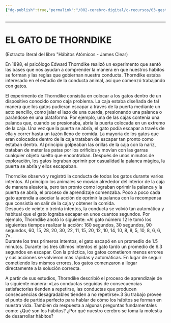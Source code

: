```yaml
---
{"dg-publish":true,"permalink":"/002-cerebro-digital/c-recursos/03-gestion-de-tiempo-y-proyectos/a-libros/01-habitos-atomicos/c1-el-gato-de-thorndike/"}
---
```


---
# EL GATO DE THORNDIKE
(Extracto literal del libro "Hábitos Atómicos - James Clear)

En 1898, el psicólogo Edward Thorndike realizó un experimento que sentó las bases que nos ayudan a comprender la manera en que nuestros hábitos se forman y las reglas que gobiernan nuestra conducta. Thorndike estaba interesado en el estudio de la conducta animal, así que comenzó trabajando con gatos.  

El experimento de Thorndike consistía en colocar a los gatos dentro de un dispositivo conocido como caja problema. La caja estaba diseñada de tal manera que los gatos pudieran escapar a través de la puerta mediante un acto sencillo, como jalar el lazo de una cuerda, presionando una palanca o parándose en una plataforma. Por ejemplo, una de las cajas contenía una palanca que, cuando se presionaba, abría la puerta colocada en un extremo de la caja. Una vez que la puerta se abría, el gato podía escapar a través de ella y correr hasta un tazón lleno de comida. La mayoría de los gatos que eran colocados dentro de la caja trataban de escapar tan pronto como estaban dentro. Al principio golpeaban las orillas de la caja con la nariz, trataban de meter las patas por los orificios y movían con las garras cualquier objeto suelto que encontraban. Después de unos minutos de exploración, los gatos lograban oprimir por casualidad la palanca mágica, la puerta se abría y ellos escapaban.  

Thorndike observó y registró la conducta de todos los gatos durante varios intentos. Al principio los animales se movían alrededor del interior de la caja de manera aleatoria, pero tan pronto como lograban oprimir la palanca y la puerta se abría, el proceso de aprendizaje comenzaba. Poco a poco cada gato aprendía a asociar la acción de oprimir la palanca con la recompensa que consistía en salir de la caja y obtener la comida.  
Después de veinte o treinta intentos, la conducta se volvió tan automática y habitual que el gato lograba escapar en unos cuantos segundos. Por ejemplo, Thorndike anotó lo siguiente: «Al gato número 12 le tomó los siguientes tiempos realizar la acción: 160 segundos, 30 segundos, 90 segundos, 60, 15, 28, 20, 30, 22, 11, 15, 20, 12, 10, 14, 10, 8, 8, 5, 10, 8, 6, 6, 7».  
Durante los tres primeros intentos, el gato escapó en un promedio de 1.5 minutos. Durante los tres últimos intentos el gato tardó un promedio de 6.3 segundos en escapar. Con la práctica, los gatos cometieron menos errores y sus acciones se volvieron más rápidas y automáticas. En lugar de seguir cometiendo los mismos errores, los gatos comenzaron a llegar directamente a la solución correcta.  

A partir de sus estudios, Thorndike describió el proceso de aprendizaje de la siguiente manera: «Las conductas seguidas de consecuencias satisfactorias tienden a repetirse, las conductas que producen consecuencias desagradables tienden a no repetirse».3 Su trabajo provee el punto de partida perfecto para hablar de cómo los hábitos se forman en nuestra vida. También da respuesta a algunas preguntas fundamentales como: ¿Qué son los  hábitos? ¿Por qué nuestro cerebro se toma la molestia de desarrollar hábitos?
